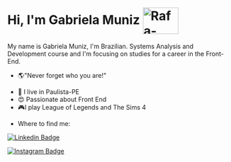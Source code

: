 #  Hi, I'm Gabriela Muniz  <img align="center" alt="Rafa-yoda" height="60" width="80" src="https://media.tenor.com/images/5921a2d48c5bd58023e4432fbb85d88c/tenor.gif">

My name is Gabriela Muniz, I'm Brazilian. Systems Analysis and Development course and I'm focusing on studies for a career in the Front-End.

* 🌎"Never forget who you are!"

- 📍 I live in Paulista-PE
- 😍 Passionate about Front End
- 🎮I play League of Legends and The Sims 4

* Where to find me:

[![Linkedin Badge](https://img.shields.io/badge/-LinkedIn-indigo?style=flat-square&logo=Linkedin&logoColor=white&link=https://www.linkedin.com/in/gabriela-muniz-1ab02a1ab/)](https://www.linkedin.com/in/gabriela-muniz-1ab02a1ab/)

[![Instagram Badge](https://img.shields.io/badge/-Instagram-indigo?style=flat-square&labelColor=indigo&logo=instagram&logoColor=white&link=https://www.instagram.com/gabrielassm_/)](https://www.instagram.com/gabrielassm_/)






